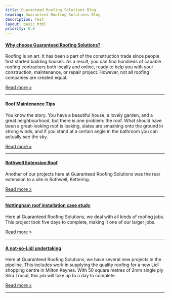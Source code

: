 ```yaml
---
title: Guaranteed Roofing Solutions Blog
heading: Guaranteed Roofing Solutions Blog
description: Test
layout: basic.html
priority: 0.9
---
```


#### [Why choose Guaranteed Roofing Solutions?](expert-roofing-specialists/)

Roofing is an art. It has been a part of the construction trade since people first started building houses. As a result, you can find hundreds of capable roofing contractors both locally and online, ready to help you with your construction, maintenance, or repair project. However, not all roofing companies are created equal.

[Read more &#187;](expert-roofing-specialists/)

<hr>

#### [Roof Maintenance Tips](top-roof-maintenance-tips/)

You know the story. You have a beautiful house, a lovely garden, and a great neighbourhood, but there is one problem: the roof. What should have been a great-looking roof is leaking, slates are smashing onto the ground in strong winds, and if you stand at a certain angle in the bathroom you can actually see the sky.

[Read more &#187;](top-roof-maintenance-tips/)

<hr>

#### [Rothwell Extension Roof](rothwell-extension-roof/)

Another of our projects here at Guaranteed Roofing Solutions was the rear extension to a site in Rothwell, Kettering.

[Read more &#187;](rothwell-extension-roof/)

<hr>

#### [Nottingham roof installation case study](nottingham-roof-installation/)

Here at Guaranteed Roofing Solutions, we deal with all kinds of roofing jobs. This project took five days to complete, making it one of our larger jobs.

[Read more &#187;](nottingham-roof-installation/)

<hr>

#### [A not-so-Lidl undertaking](milton-keynes-lidl/)

Here at Guaranteed Roofing Solutions, we have several new projects in the pipeline. This includes work in supplying the quality roofing for a new Lidl shopping centre in Milton Keynes. With 50 square metres of 2mm single ply Sika Trocal, this job will take up to a day to complete.

[Read more &#187;](milton-keynes-lidl/)

<hr>